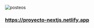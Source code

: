 ![posteos](https://github.com/pedro-donoso/mynextjs/assets/68760595/e0c5989c-7b3c-42c4-8b73-7bdce7efc459)


### https://proyecto-nextjs.netlify.app

